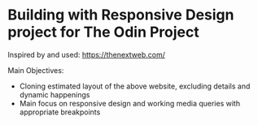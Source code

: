 # Building with Responsive Design project for The Odin Project

Inspired by and used: https://thenextweb.com/

Main Objectives:

- Cloning estimated layout of the above website, excluding details and dynamic happenings
- Main focus on responsive design and working media queries with appropriate breakpoints 